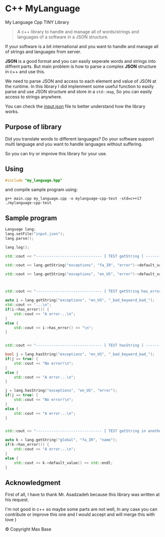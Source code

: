 # C++ MyLanguage

My Language Cpp TINY Library

> A c++ library to handle and manage all of words/strings and languages of a software in a JSON structure.

If your software is a bit international and you want to handle and manage all of strings and languages from server.

**JSON** is a good format and you can easily seperate words and strings into diffrent parts. But main problem is how to parse a complex **JSON** structure in c++ and use this.

We need to parse JSON and access to each element and value of JSON at the runtime.
In this library I did implenment some useful function to easily parse and use JSON structure and store in a `std::map`, So you can easily access to strings anywhere.

You can check the [input.json](input.json) file to better understand how the library works.

## Purpose of library 

Did you translate words to different languages? Do your software support multi language and you want to handle languages without suffering.

So you can try or improve this library for your use.

## Using

```cpp
#include "my_language.hpp"
```

and compile sample program using:

```
g++ main.cpp my_language.cpp -o mylanguage-cpp-test -std=c++17
./mylanguage-cpp-test
```

## Sample program

```cpp
Language lang;
lang.setFile("input.json");
lang.parse();

lang.log();

std::cout << "------------------------------ [ TEST getString ] -----------------------------\n";

std::cout << lang.getString("exceptions", "fa_IR", "error")->default_value() << "\n";

std::cout << lang.getString("exceptions", "en_US", "error")->default_value() << "\n";



std::cout << "------------------------------ [ TEST getString has_error ] -----------------------------\n";

auto i = lang.getString("exceptions", "en_US", "_bad_keyword_bad_");
std::cout << "...\n";
if(i->has_error()) {
    std::cout << "A error...\n";
}
else {
    std::cout << i->has_error() << "\n";
}


std::cout << "------------------------------ [ TEST hasString ] -----------------------------\n";

bool j = lang.hasString("exceptions", "en_US", "_bad_keyword_bad_");
if(j == true) {
    std::cout << "No error!\n";
}
else {
    std::cout << "A error...\n";
}

j = lang.hasString("exceptions", "en_US", "error");
if(j == true) {
    std::cout << "No error!\n";
}
else {
    std::cout << "A error...\n";
}


std::cout << "------------------------------ [ TEST getString in another sheet ] -----------------------------\n";

auto k = lang.getString("global", "fa_IR", "name");
if(k->has_error()) {
    std::cout << "A error...\n";
}
else {
    std::cout << k->default_value() << std::endl;
}
```

## Acknowledgment

First of all, I have to thank Mr. Asadzadeh because this library was written at his request.

I'm not good in c++ so maybe some parts are not well, In any case you can contribute or improve this one and I would accept and will merge this with love )

© Copyright Max Base
